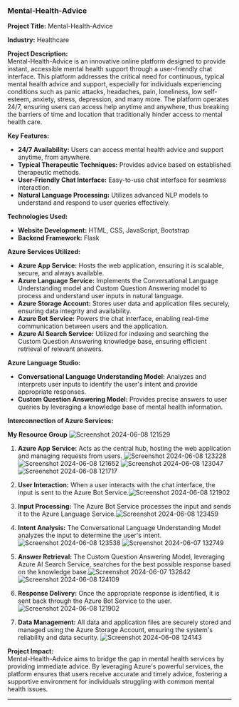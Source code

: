 ### Mental-Health-Advice

**Project Title:** Mental-Health-Advice

**Industry:** Healthcare

**Project Description:**  
Mental-Health-Advice is an innovative online platform designed to provide instant, accessible mental health support through a user-friendly chat interface. This platform addresses the critical need for continuous, typical mental health advice and support, especially for individuals experiencing conditions such as panic attacks, headaches, pain, loneliness, low self-esteem, anxiety, stress, depression, and many more. The platform operates 24/7, ensuring users can access help anytime and anywhere, thus breaking the barriers of time and location that traditionally hinder access to mental health care.

**Key Features:**

- **24/7 Availability:** Users can access mental health advice and support anytime, from anywhere.
- **Typical Therapeutic Techniques:** Provides advice based on established therapeutic methods.
- **User-Friendly Chat Interface:** Easy-to-use chat interface for seamless interaction.
- **Natural Language Processing:** Utilizes advanced NLP models to understand and respond to user queries effectively.

**Technologies Used:**

- **Website Development:** HTML, CSS, JavaScript, Bootstrap
- **Backend Framework:** Flask

**Azure Services Utilized:**

- **Azure App Service:** Hosts the web application, ensuring it is scalable, secure, and always available.
- **Azure Language Service:** Implements the Conversational Language Understanding model and Custom Question Answering model to process and understand user inputs in natural language.
- **Azure Storage Account:** Stores user data and application files securely, ensuring data integrity and availability.
- **Azure Bot Service:** Powers the chat interface, enabling real-time communication between users and the application.
- **Azure AI Search Service:** Utilized for indexing and searching the Custom Question Answering knowledge base, ensuring efficient retrieval of relevant answers.

**Azure Language Studio:**
- **Conversational Language Understanding Model:** Analyzes and interprets user inputs to identify the user's intent and provide appropriate responses.
- **Custom Question Answering Model:** Provides precise answers to user queries by leveraging a knowledge base of mental health information.

**Interconnection of Azure Services:**

**My Resource Group**
![Screenshot 2024-06-08 121529](https://github.com/Barun-me/Mental-Health-Advice/assets/156335152/935ea104-a1ab-42b5-bd74-390c80d07894)

1. **Azure App Service:** Acts as the central hub, hosting the web application and managing requests from users. ![Screenshot 2024-06-08 123228](https://github.com/Barun-me/Mental-Health-Advice/assets/156335152/d1e37072-f191-4b7a-b9d0-ad27fcfc73bd)
![Screenshot 2024-06-08 121652](https://github.com/Barun-me/Mental-Health-Advice/assets/156335152/dcc476aa-2377-4391-85c6-6af4f9f9a536)
![Screenshot 2024-06-08 123047](https://github.com/Barun-me/Mental-Health-Advice/assets/156335152/160adc7c-8f97-4b65-a9e6-a99986c345e2)
![Screenshot 2024-06-08 121717](https://github.com/Barun-me/Mental-Health-Advice/assets/156335152/aa02f60e-4a8d-4c23-b645-b1c9a830142d)

2. **User Interaction:** When a user interacts with the chat interface, the input is sent to the Azure Bot Service.![Screenshot 2024-06-08 121902](https://github.com/Barun-me/Mental-Health-Advice/assets/156335152/d9c75018-e423-4e28-9e39-3b527a4cccb8)

3. **Input Processing:** The Azure Bot Service processes the input and sends it to the Azure Language Service.![Screenshot 2024-06-08 123459](https://github.com/Barun-me/Mental-Health-Advice/assets/156335152/adfac72e-d64c-42ee-a81e-694296cf6689)

4. **Intent Analysis:** The Conversational Language Understanding Model analyzes the input to determine the user's intent.![Screenshot 2024-06-08 123538](https://github.com/Barun-me/Mental-Health-Advice/assets/156335152/c6083504-6850-4f48-ab48-a2e3824a9a71)
![Screenshot 2024-06-07 132749](https://github.com/Barun-me/Mental-Health-Advice/assets/156335152/9c18c406-2a50-4aa8-b4e9-128d4a8ea79a)

5. **Answer Retrieval:** The Custom Question Answering Model, leveraging Azure AI Search Service, searches for the best possible response based on the knowledge base.![Screenshot 2024-06-07 132842](https://github.com/Barun-me/Mental-Health-Advice/assets/156335152/3c712646-1774-4741-9c2f-7691fd3f30e8)
![Screenshot 2024-06-08 124109](https://github.com/Barun-me/Mental-Health-Advice/assets/156335152/d3f9e8da-f46f-426f-b392-b90f3184c8f5)

6. **Response Delivery:** Once the appropriate response is identified, it is sent back through the Azure Bot Service to the user.![Screenshot 2024-06-08 121902](https://github.com/Barun-me/Mental-Health-Advice/assets/156335152/82723024-d040-4c37-bd37-22d21b95f50c)

7. **Data Management:** All data and application files are securely stored and managed using the Azure Storage Account, ensuring the system's reliability and data security.
![Screenshot 2024-06-08 124143](https://github.com/Barun-me/Mental-Health-Advice/assets/156335152/3c2ea446-c74c-4a34-8bdd-e014a055a8fc)

**Project Impact:**  
Mental-Health-Advice aims to bridge the gap in mental health services by providing immediate advice. By leveraging Azure's powerful services, the platform ensures that users receive accurate and timely advice, fostering a supportive environment for individuals struggling with common mental health issues.

---
